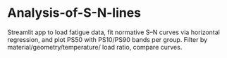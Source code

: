 # Analysis-of-S-N-lines
Streamlit app to load fatigue data, fit normative S–N curves via horizontal regression, and plot PS50 with PS10/PS90 bands per group. Filter by material/geometry/temperature/ load ratio, compare curves.
